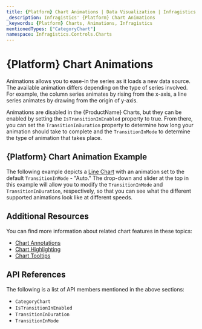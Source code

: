 ```yaml
---
title: {Platform} Chart Animations | Data Visualization | Infragistics
_description: Infragistics' {Platform} Chart Animations
_keywords: {Platform} Charts, Animations, Infragistics
mentionedTypes: ["CategoryChart"]
namespace: Infragistics.Controls.Charts
---
```


# {Platform} Chart Animations

Animations allows you to ease-in the series as it loads a new data source. The available animation differs depending on the type of series involved. For example, the column series animates by rising from the x-axis, a line series animates by drawing from the origin of y-axis.

Animations are disabled in the {ProductName} Charts, but they can be enabled by setting the `IsTransitionInEnabled` property to true. From there, you can set the `TransitionInDuration` property to determine how long your animation should take to complete and the `TransitionInMode` to determine the type of animation that takes place.

## {Platform} Chart Animation Example

The following example depicts a [Line Chart](../types/line-chart.md) with an animation set to the default `TransitionInMode` - "Auto." The drop-down and slider at the top in this example will allow you to modify the `TransitionInMode` and `TransitionInDuration`, respectively, so that you can see what the different supported animations look like at different speeds.

<code-view style="height: 500px"
           data-demos-base-url="{environment:dvDemosBaseUrl}"
           iframe-src="{environment:dvDemosBaseUrl}/charts/category-chart-line-chart-with-animations"
           alt="{Platform} Configuration Options Example"
           github-src="charts/category-chart/line-chart-with-animations">
</code-view>

<div class="divider--half"></div>

## Additional Resources

You can find more information about related chart features in these topics:

- [Chart Annotations](chart-annotations.md)
- [Chart Highlighting](chart-highlighting.md)
- [Chart Tooltips](chart-tooltips.md)

## API References

The following is a list of API members mentioned in the above sections:

- `CategoryChart`
- `IsTransitionInEnabled`
- `TransitionInDuration`
- `TransitionInMode`
